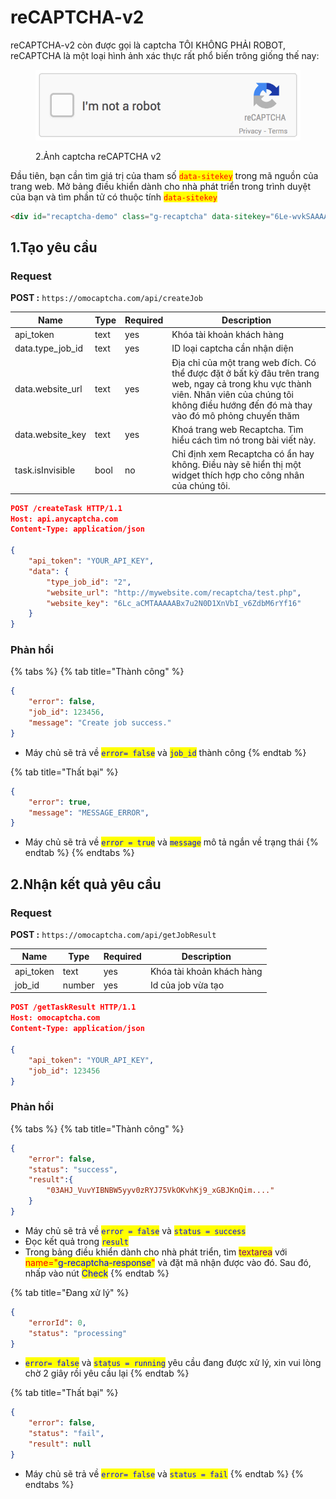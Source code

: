 # reCAPTCHA-v2

reCAPTCHA-v2 còn được gọi là captcha TÔI KHÔNG PHẢI ROBOT, reCAPTCHA là một loại hình ảnh xác thực rất phổ biến trông giống thế nay:

<figure><img src=".gitbook/assets/recaptchav2.gif" alt=""><figcaption><p>2.Ảnh captcha reCAPTCHA v2</p></figcaption></figure>

Đầu tiên, bạn cần tìm giá trị của tham số <mark style="color:red;">`data-sitekey`</mark> trong mã nguồn của trang web. Mở bảng điều khiển dành cho nhà phát triển trong trình duyệt của bạn và tìm phần tử có thuộc tính <mark style="color:red;">`data-sitekey`</mark>

```html
<div id="recaptcha-demo" class="g-recaptcha" data-sitekey="6Le-wvkSAAAAAPBMRTvw0Q4Muexq9bi0DJwx_mJ-" data-callback="onSuccess" data-action="action">
```

## 1.Tạo yêu cầu

### Request

**POST :** `https://omocaptcha.com/api/createJob`

| Name               | Type | Required | Description                                                                                                                                                                                        |
| ------------------ | ---- | -------- | -------------------------------------------------------------------------------------------------------------------------------------------------------------------------------------------------- |
| api\_token         | text | yes      | Khóa tài khoản khách hàng                                                                                                                                                                          |
| data.type\_job\_id | text | yes      | ID loại captcha cần nhận diện                                                                                                                                                                      |
| data.website\_url  | text | yes      | Địa chỉ của một trang web đích. Có thể được đặt ở bất kỳ đâu trên trang web, ngay cả trong khu vực thành viên. Nhân viên của chúng tôi không điều hướng đến đó mà thay vào đó mô phỏng chuyến thăm |
| data.website\_key  | text | yes      | Khoá trang web Recaptcha. Tìm hiểu cách tìm nó trong bài viết này.                                                                                                                                 |
| task.isInvisible   | bool | no       | Chỉ định xem Recaptcha có ẩn hay không. Điều này sẽ hiển thị một widget thích hợp cho công nhân của chúng tôi.                                                                                     |

```json
POST /createTask HTTP/1.1
Host: api.anycaptcha.com
Content-Type: application/json

{
	"api_token": "YOUR_API_KEY",
	"data": {
		"type_job_id": "2",
		"website_url": "http://mywebsite.com/recaptcha/test.php",
		"website_key": "6Lc_aCMTAAAAABx7u2N0D1XnVbI_v6ZdbM6rYf16"
	}
}
```

### Phản hồi

{% tabs %}
{% tab title="Thành công" %}
```json
{
	"error": false,
	"job_id": 123456,
	"message": "Create job success."
}
```

* Máy chủ sẽ trả về <mark style="color:blue;">`error= false`</mark> và <mark style="color:blue;">`job_id`</mark> <mark style="color:blue;"></mark><mark style="color:blue;"></mark> thành công
{% endtab %}

{% tab title="Thất bại" %}
```json
{
	"error": true,
	"message": "MESSAGE_ERROR",
}
```

* Máy chủ sẽ trả về <mark style="color:blue;">`error = true`</mark> và <mark style="color:blue;">`message`</mark> mô tả ngắn về trạng thái
{% endtab %}
{% endtabs %}

## 2.Nhận kết quả yêu cầu

### Request

**POST :** `https://omocaptcha.com/api/getJobResult`

| Name       | Type   |  Required | Description               |
| ---------- | ------ | --------- | ------------------------- |
| api\_token | text   | yes       | Khóa tài khoản khách hàng |
| job\_id    | number | yes       | Id của job vừa tạo        |

```json
POST /getTaskResult HTTP/1.1
Host: omocaptcha.com
Content-Type: application/json

{
	"api_token": "YOUR_API_KEY",
	"job_id": 123456
}
```

### Phản hồi

{% tabs %}
{% tab title="Thành công" %}
```json
{
	"error": false,
	"status": "success",
	"result":{
		"03AHJ_VuvYIBNBW5yyv0zRYJ75VkOKvhKj9_xGBJKnQim...."
	}
}
```

* Máy chủ sẽ trả về <mark style="color:blue;">`error = false`</mark> và <mark style="color:blue;">`status = success`</mark>
* Đọc kết quả trong <mark style="color:blue;">`result`</mark>
* Trong bảng điều khiển dành cho nhà phát triển, tìm <mark style="color:purple;">textarea</mark> với <mark style="color:red;">name="</mark><mark style="color:blue;">g-recaptcha-response</mark><mark style="color:red;">"</mark> và đặt mã nhận được vào đó. Sau đó, nhấp vào nút <mark style="color:blue;">Check</mark>
{% endtab %}

{% tab title="Đang xử lý" %}
```json
{
	"errorId": 0,
	"status": "processing"
}
```

* <mark style="color:blue;">`error= false`</mark> và <mark style="color:blue;">`status = running`</mark> yêu cầu đang được xử lý, xin vui lòng chờ 2 giây rồi yêu cầu lại
{% endtab %}

{% tab title="Thất bại" %}
```json
{
	"error": false,
	"status": "fail",
	"result": null
}
```

* Máy chủ sẽ trả về <mark style="color:blue;"></mark> <mark style="color:blue;"></mark><mark style="color:blue;">`error= false`</mark> và <mark style="color:blue;">`status = fail`</mark>
{% endtab %}
{% endtabs %}

